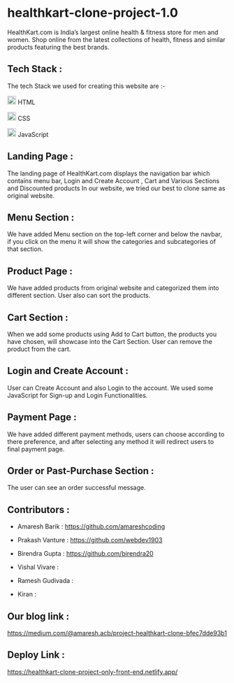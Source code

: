 # healthkart-clone-project-1.0


     
<p >HealthKart.com is India’s largest online health & fitness store for men and women. Shop online from the latest collections of health, fitness and similar products featuring the best brands.</p>
<h2 >Tech Stack :</h2>

<p >The tech Stack we used for creating this website are :-</p>

<p ><img src="https://camo.githubusercontent.com/237fc767e09cfe6129076f3e89080a6b5ac5d2ac0ec717880e57435be932ba15/68747470733a2f2f63646e2d69636f6e732d706e672e666c617469636f6e2e636f6d2f3531322f3232362f3232363236392e706e67" width="20/" data-canonical-src="https://cdn-icons-png.flaticon.com/512/226/226269.png" style="max-width: 100%;"> HTML</p>

<p ><img src="https://camo.githubusercontent.com/809a763f1c8f3497709ff0a974bfe7dd11be4dd7a29085645f8e98fbaa4a26e4/68747470733a2f2f63646e2d69636f6e732d706e672e666c617469636f6e2e636f6d2f3531322f3733322f3733323139302e706e67" width="20" data-canonical-src="https://cdn-icons-png.flaticon.com/512/732/732190.png" style="max-width: 100%;"> CSS</p>

<p ><img src="https://camo.githubusercontent.com/77b9ef5fd4b0a13ff3a0b2eccccefb810efe53205f1a2d9b0b8a03604816b825/68747470733a2f2f63646e2d69636f6e732d706e672e666c617469636f6e2e636f6d2f3531322f313139392f313139393132342e706e67" width="20/" data-canonical-src="https://cdn-icons-png.flaticon.com/512/1199/1199124.png" style="max-width: 100%;"> JavaScript</p>

<h2 >Landing Page :</h2>

<p >The landing page of HealthKart.com displays the navigation bar which contains menu bar, Login and Create Account , Cart and Various Sections and Discounted products
In our website, we tried our best to clone same as original website.</p>

<h2 >Menu Section :</h2>
<p >We have added Menu section on the top-left corner and below the navbar, if you click on the menu it will show the categories and subcategories of that section.</p>

<h2 >Product Page :</h2>
<p >We have added products from original website and categorized them into different section. User also can sort the products.</p>

<h2 >Cart Section :</h2>
<p >When we add some products using Add to Cart button, the products you have chosen, will showcase into the Cart Section. User can remove the product from the cart.</p>

<h2 >Login and Create Account :</h2>
<p >User can Create Account and also Login to the account. We used some JavaScript for Sign-up and Login Functionalities.</p>

<h2 >Payment Page :</h2>
<p >We have added different payment methods, users can choose according to there preference, and after selecting any method it will redirect users to final payment page.</p>

<h2 >Order or Past-Purchase Section :</h2>
<p>The user can see an order successful message.</p>

<h2>Contributors :</h2>
<ul >
     <li>
          <p >Amaresh Barik : <a href="https://github.com/amareshcoding">https://github.com/amareshcoding</a></p>
     </li>
     <li>
          <p >Prakash Vanture : <a href="https://github.com/webdev1903">https://github.com/webdev1903</a></p>
     </li>
     <li>
          <p >Birendra Gupta : <a href="https://github.com/birendra20">https://github.com/birendra20</a></p>
     </li>
     <li>
          <p >Vishal Vivare :</p>
     </li>
     <li>
          <p>Ramesh Gudivada :</p>
     </li>
     <li>
          <p>Kiran :</p>
     </li>
</ul>
<h2 >Our blog link :</h2>
<p >
     <a href="https://medium.com/@amaresh.acb/project-healthkart-clone-bfec7dde93b1" rel="nofollow">https://medium.com/@amaresh.acb/project-healthkart-clone-bfec7dde93b1</a>
</p>

<h2 >Deploy Link :</h2>
<p ><a href="https://healthkart-clone-project-only-front-end.netlify.app/" rel="nofollow">https://healthkart-clone-project-only-front-end.netlify.app/</a></p>
</article>
</div>
</div>
